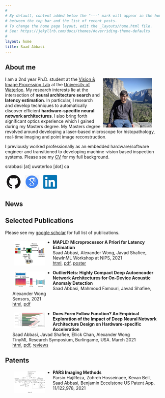 ```yaml
---
#
# By default, content added below the "---" mark will appear in the home page
# between the top bar and the list of recent posts.
# To change the home page layout, edit the _layouts/home.html file.
# See: https://jekyllrb.com/docs/themes/#overriding-theme-defaults
#
layout: home
title: Saad Abbasi
---
```


## About me

<img src="assets/me.jpeg" height="160" style="float:right; margin:5px 25px 5px 5px">

I am a 2nd year Ph.D. student at the [Vision & Image Processing Lab](https://uwaterloo.ca/vision-image-processing-lab/) at the [University of Waterloo](https://uwaterloo.ca/). My research interests lie at the intersection of **neural architecture search** and **latency estimation**. In particular, I research and develop techniques to automatically discover efficient **hardware-specific neural network architectures**. I also bring forth significant optics experience which I gained during my Masters degree. My Masters degree revolved around developing a laser-based microscope for histopathology, real-time imaging and point image reconstruction.

I previously worked professionally as an embedded hardware/software engineer and transitioned to developing machine-vision based inspection systems. Please see my [CV](assets/CV.pdf) for my full background.


srabbasi [at] uwaterloo [dot] ca

<a href="https://github.com/saadabbasi/">
<img src="assets/GitHub-Mark-120px-plus.png" height="45" style="float:top; margin:5px"></a>
<a href="https://scholar.google.com/citations?user=HkNlM6oAAAAJ&hl=en&oi=ao">
<img src="assets/scholar.png" height="45" style="float:top; margin:5px"></a>
<a href="https://www.linkedin.com/in/saad-abbasi-4bb54663/">
<img src="assets/linkedin.png" height="45" style="float:top; margin:5px"></a>

## News

## Selected Publications
Please see my [google scholar](https://scholar.google.com/citations?user=HkNlM6oAAAAJ&hl=en&oi=ao) for full list of publications.

<img src="assets/MAPLE_overview.png" width="100" style="float:left; margin:5px 25px 0px 30px">

- **MAPLE: Microprocessor A Priori for Latency Estimation**<br/>
Saad Abbasi, Alexander Wong, Javad Shafiee, <br/>
NewInML Workshop at NIPS, 2021 <br/>
[html](https://arxiv.org/abs/2111.15106), [pdf](https://arxiv.org/pdf/2111.15106.pdf), [poster](assets/MAPLE_Poster.pdf)

<img src="assets/outliernets.webp" width="100" style="float:left; margin:5px 25px 0px 30px">

- **OutlierNets: Highly Compact Deep Autoencoder Network Architectures for On-Device Acoustic Anomaly Detection**<br/>
Saad Abbasi, Mahmoud Famouri, Javad Shafiee, Alexander Wong<br/>
Sensors, 2021 <br/>
[html](https://www.mdpi.com/1424-8220/21/14/4805), [pdf](https://www.mdpi.com/1424-8220/21/14/4805/pdf)

<img src="assets/form.png" width="100" style="float:left; margin:5px 25px 0px 30px">

- **Does Form Follow Function? An Empirical Exploration of the Impact of Deep Neural Network Architecture Design on Hardware-specific Acceleration**<br/>
Saad Abbasi, Javad Shafiee, Ellick Chan, Alexander Wong<br/>
TinyML Research Symposium, Burlingame, USA. March 2021 <br/>
[html](https://arxiv.org/abs/2107.04144), [pdf](https://arxiv.org/pdf/2107.04144), [reviews](https://openreview.net/forum?id=-iuG__7I9QE)

## Patents

<img src="assets/patent.png" width="100" style="float:left; margin:5px 25px 0px 30px">

- **PARS Imaging Methods**<br/>
Parsin HajiReza, Zohreh Hosseinaee, Kevan Bell, Saad Abbasi, Benjamin Eccelstone
US Patent App. 11/122,978, 2021